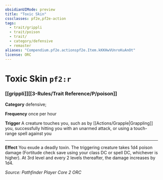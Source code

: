 ```yaml
---
obsidianUIMode: preview
title: "Toxic Skin"
cssclasses: pf2e,pf2e-action
tags:
  - trait/grippli
  - trait/poison
  - trait/
  - category/defensive
  - remaster
aliases: "Compendium.pf2e.actionspf2e.Item.kKKHwVUnroKuAnOt"
license: ORC
---
```

# Toxic Skin `pf2:r`

### [[grippli]][[3-Rules/Trait Reference/P/poison]]

**Category** defensive; 




**Frequency** once per hour

**Trigger** A creature touches you, such as by [[Actions/Grapple|Grappling]] you, successfully hitting you with an unarmed attack, or using a touch-range spell against you

* * *

**Effect** You exude a deadly toxin. The triggering creature takes 1d4 poison damage (Fortitude check save using your class DC or spell DC, whichever is higher). At 3rd level and every 2 levels thereafter, the damage increases by 1d4.

*Source: Pathfinder Player Core 2*
*ORC*